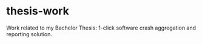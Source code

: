 # thesis-work
Work related to my Bachelor Thesis: 1-click software crash aggregation and reporting solution.
